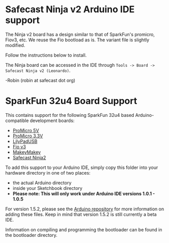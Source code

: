 Safecast Ninja v2 Arduino IDE support
=====================================

The Ninja v2 board has a design similar to that of SparkFun's promicro, Fiov3, etc.
We reuse the Fio bootload as is. The variant file is slightly modified.

Follow the instructions below to install.

The Ninja board can be accessed in the IDE through `Tools -> Board -> Safecast Ninja v2 (Leonardo)`.

-Robin (robin at safecast dot org)

SparkFun 32u4 Board Support
===========================

This contains support for the following SparkFun 32u4 based Arduino-compatible development boards:
* [ProMicro 5V](https://www.sparkfun.com/products/11098)
* [ProMicro 3.3V](https://www.sparkfun.com/products/10999)
* [LilyPadUSB](https://www.sparkfun.com/products/11190)
* [Fio v3](https://www.sparkfun.com/products/11520)
* [MakeyMakey](https://www.sparkfun.com/products/11511)
* [Safecast Ninja2](https://github.com/Safecast/Ninja2)


To add this support to your Arduino IDE, simply copy this folder into your hardware directory in one of two
places:
* the actual Arduino directory
* inside your Sketchbook directory
* **Please note: This will only work under Arduino IDE versions 1.0.1 - 1.0.5**

For version 1.5.2, please see the [Arduino
repository](https://github.com/arduino/Arduino/wiki/Arduino-IDE-1.5---3rd-party-Hardware-specification)
for more information on adding these files.  Keep in mind that version 1.5.2 is
still currently a beta IDE. 

Information on compiling and programming the bootloader can be found in the bootloader directory.
